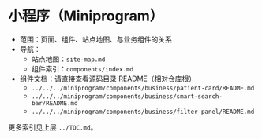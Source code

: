# 小程序（Miniprogram）

- 范围：页面、组件、站点地图、与业务组件的关系
- 导航：
  - 站点地图：`site-map.md`
  - 组件索引：`components/index.md`
- 组件文档：请直接查看源码目录 README（相对仓库根）
  - `../../../miniprogram/components/business/patient-card/README.md`
  - `../../../miniprogram/components/business/smart-search-bar/README.md`
  - `../../../miniprogram/components/business/filter-panel/README.md`

更多索引见上层 `../TOC.md`。

